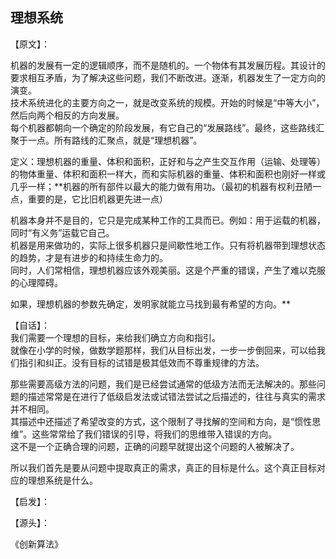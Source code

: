 ## 理想系统

【原文】：  

机器的发展有一定的逻辑顺序，而不是随机的。一个物体有其发展历程。其设计的要求相互矛盾，为了解决这些问题，我们不断改进。逐渐，机器发生了一定方向的演变。  
技术系统进化的主要方向之一，就是改变系统的规模。开始的时候是“中等大小”，然后向两个相反的方向发展。  
每个机器都朝向一个确定的阶段发展，有它自己的“发展路线”。最终，这些路线汇聚于一点。所有路线的汇聚点，就是“理想机器”。  

定义：理想机器的重量、体积和面积，正好和与之产生交互作用（运输、处理等）的物体重量、体积和面积一样大，而和实际机器的重量、体积和面积也刚好一样或几乎一样；**机器的所有部件以最大的能力做有用功。（最初的机器有权利丑陋一点，重要的是，它比旧机器更先进一点）  

机器本身并不是目的，它只是完成某种工作的工具而已。例如：用于运载的机器，同时“有义务”运载它自己。  
机器是用来做功的，实际上很多机器只是间歇性地工作。只有将机器带到理想状态的趋势，才是有进步的和持续生命力的。  
同时，人们常相信，理想机器应该外观美丽。这是个严重的错误，产生了难以克服的心理障碍。  

如果，理想机器的参数先确定，发明家就能立马找到最有希望的方向。**  

【自话】：  
我们需要一个理想的目标，来给我们确立方向和指引。  
就像在小学的时候，做数学题那样，我们从目标出发，一步一步倒回来，可以给我们指引和纠正。没有目标的试错是极其低效而不尊重规律的方法。  

那些需要高级方法的问题，我们是已经尝试通常的低级方法而无法解决的。那些问题的描述常常是在进行了低级启发法或试错法尝试之后描述的，往往与真实的需求并不相同。  
其描述中还描述了希望改变的方式，这个限制了寻找解的空间和方向，是“惯性思维”。这些常常给了我们错误的引导，将我们的思维带入错误的方向。  
这不是一个正确合理的问题，正确的问题早就提出这个问题的人被解决了。

所以我们首先是要从问题中提取真正的需求，真正的目标是什么。这个真正目标对应的理想系统是什么。

【启发】：


【源头】：

《创新算法》
